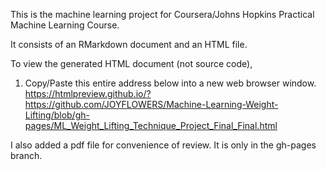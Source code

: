 This is the machine learning project for Coursera/Johns Hopkins Practical Machine Learning Course.

It consists of an RMarkdown document and an HTML file. 

To view the generated HTML document (not source code), 
1) Copy/Paste this entire address below into a new web browser window.
https://htmlpreview.github.io/?https://github.com/JOYFLOWERS/Machine-Learning-Weight-Lifting/blob/gh-pages/ML_Weight_Lifting_Technique_Project_Final_Final.html

I also added a pdf file for convenience of review. It is only in the gh-pages branch.
